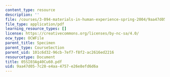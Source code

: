 ```yaml
---
content_type: resource
description: ''
file: /courses/3-094-materials-in-human-experience-spring-2004/9aa47d057c28e4aa4757e26e8efd6d6a_05SI03Ag40Cu60.pdf
file_type: application/pdf
learning_resource_types: []
license: https://creativecommons.org/licenses/by-nc-sa/4.0/
ocw_type: OCWFile
parent_title: Specimen
parent_type: CourseSection
parent_uid: 101c6d32-96cb-7ef7-f8f2-ac2616ed2216
resourcetype: Document
title: 05SI03Ag40Cu60.pdf
uid: 9aa47d05-7c28-e4aa-4757-e26e8efd6d6a
---
```

